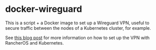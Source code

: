 # docker-wireguard

This is a script + a Docker image to set up a Wireguard VPN, useful to secure traffic between the nodes of a Kubernetes cluster, for example.

See [this blog post](https://vitobotta.com/2019/07/17/kubernetes-wireguard-vpn-rancheros/) for more information on how to set up the VPN with RancherOS and Kubernetes.
